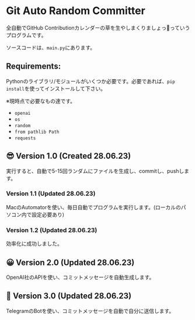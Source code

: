 # Git Auto Random Committer
全自動でGitHub Contributionカレンダーの草を生やしまくりましょっ🌱っていうプログラムです。

ソースコードは、`main.py`にあります。

## Requirements: 

Pythonのライブラリ/モジュールがいくつか必要です。必要であれば、`pip install`を使ってインストールして下さい。

※現時点で必要なもの達です。

- `openai`
- `os`
- `random`
- `from pathlib Path`
- `requests` 

## 😎 Version 1.0 (Created 28.06.23)

実行すると、自動で5-15回ランダムにファイルを生成し、commitし、pushします。

### Version 1.1  (Updated 28.06.23)

MacのAutomatorを使い、毎日自動でプログラムを実行します。(ローカルのパソコン内で設定必要あり)

### Version 1.2  (Updated 28.06.23)

効率化に成功しました。

## 😀 Version 2.0 (Updated 28.06.23)

OpenAI社のAPIを使い、コミットメッセージを自動生成します。

## 🥸 Version 3.0 (Updated 28.06.23)

TelegramのBotを使い、コミットメッセージを自動で自分に送信します。

